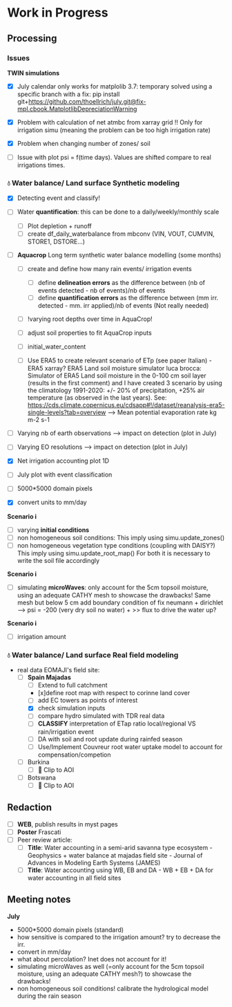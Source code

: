 # Work in Progress


## Processing

### Issues

**TWIN simulations** 
- [x] July calendar only works for matplolib 3.7: temporary solved using a specific branch with a fix: 
	pip install git+https://github.com/thoellrich/july.git@fix-mpl.cbook.MatplotlibDepreciationWarning


- [x] Problem with calculation of net atmbc from xarray grid !! Only for irrigation simu (meaning the problem can be too high irrigation rate)
- [x] Problem when changing number of zones/ soil

- [ ] Issue with plot psi = f(time days). Values are shifted compare to real irrigations times.

### 💧 Water balance/ Land surface **Synthetic** modeling

- [x] Detecting event and classify!
- [ ] Water **quantification**: this can be done to a daily/weekly/monthly scale
  - [ ] Plot depletion + runoff
  - [ ] create df_daily_waterbalance from mbconv (VIN, VOUT, CUMVIN, STORE1, DSTORE...)

- [ ] **Aquacrop** Long term synthetic water balance modelling (some months)
  - [ ] create and define how many rain events/ irrigation events
    - [ ] define **delineation errors** as the difference between (nb of events detected - nb of events)/nb of events
    - [ ] define **quantification errors** as the difference between (mm irr. detected - mm. irr applied)/nb of events
   (Not really needed)
  - [ ] !varying root depths over time in AquaCrop!
  - [ ] adjust soil properties to fit AquaCrop inputs
  - [ ] initial_water_content
   
  - [ ] Use ERA5 to create relevant scenario of ETp (see paper Italian) - ERA5 xarray? ERA5 Land soil moisture simulator luca brocca: Simulator of ERA5 Land soil moisture in the 0-100 cm soil layer (results in the first comment) and I have created 3 scenario by using the climatology 1991-2020: +/- 20% of 		 precipitation, +25% air temperature (as observed in the last years). 
  See: https://cds.climate.copernicus.eu/cdsapp#!/dataset/reanalysis-era5-single-levels?tab=overview  --> Mean potential evaporation rate	kg m-2 s-1
 
- [ ] Varying nb of earth observations --> impact on detection (plot in July)
- [ ] Varying EO resolutions --> impact on detection (plot in July)


- [x] Net irrigation accounting plot 1D
- [ ] July plot with event classification
- [ ] 5000*5000 domain pixels
- [x] convert units to mm/day

**Scenario i**
- [ ] varying **initial conditions**
- [ ] non homogeneous soil conditions:  This imply using simu.update_zones()
- [ ] non homogeneous vegetation type conditions (coupling with DAISY?)
  This imply using simu.update_root_map()
For both it is necessary to write the soil file accordingly

**Scenario i**
- [ ] simulating **microWaves**: only account for the 5cm topsoil moisture, using an adequate CATHY mesh to showcase the drawbacks!
  Same mesh but below 5 cm add boundary condition of fix neumann + dirichlet -->  psi = -200 (very dry soil no water) + >> flux to drive the water up?

**Scenario i**
- [ ] irrigation amount

### 💧 Water balance/ Land surface **Real field** modeling
- real data EOMAJI's field site:
  - [ ] **Spain Majadas**
    - [ ] Extend to full catchment
    - [x]define root map with respect to corinne land cover
    - [ ] add EC towers as points of interest
    - [x] check simulation inputs
    - [ ] compare hydro simulated with TDR real data
    - [ ] **CLASSIFY** interpretation of ETap ratio local/regional VS rain/irrigation event
    - [ ] DA with soil and root update during rainfed season
    - [ ] Use/Implement Couvreur root water uptake model to account for compensation/competion
  - [ ] Burkina
    - [ ] 📌 Clip to AOI
  - [ ] Botswana
     - [ ] 📌 Clip to AOI

## Redaction
- [ ] **WEB**, publish results in myst pages
- [ ] **Poster** Frascati
- [ ] Peer review article:
  - [ ] **Title**: Water accounting in a semi-arid savanna type ecosystem
        - Geophysics + water balance at majadas field site
        - Journal of Advances in Modeling Earth Systems (JAMES) 
  - [ ] **Title**: Water accounting using WB, EB and DA
        - WB + EB + DA for water accounting in all field sites

## Meeting notes

**July**
- 5000*5000 domain pixels (standard)
- how sensitive is compared to the irrigation amount? try to decrease the irr.
- convert in mm/day
- what about percolation? Inet does not account for it!
- simulating microWaves as well (=only account for the 5cm topsoil moisture, using an adequate CATHY mesh?) to showcase the drawbacks!
- non homogeneous soil conditions! calibrate the hydrological model during the rain season

